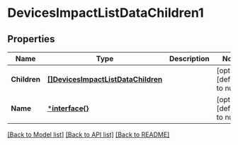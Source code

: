 # DevicesImpactListDataChildren1

## Properties
Name | Type | Description | Notes
------------ | ------------- | ------------- | -------------
**Children** | [**[]DevicesImpactListDataChildren**](devicesImpactListData_children.md) |  | [optional] [default to null]
**Name** | [***interface{}**](interface{}.md) |  | [optional] [default to null]

[[Back to Model list]](../README.md#documentation-for-models) [[Back to API list]](../README.md#documentation-for-api-endpoints) [[Back to README]](../README.md)


